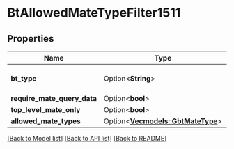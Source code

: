 # BtAllowedMateTypeFilter1511

## Properties

Name | Type | Description | Notes
------------ | ------------- | ------------- | -------------
**bt_type** | Option<**String**> | Type of JSON object. | [optional]
**require_mate_query_data** | Option<**bool**> |  | [optional]
**top_level_mate_only** | Option<**bool**> |  | [optional]
**allowed_mate_types** | Option<[**Vec<models::GbtMateType>**](GBTMateType.md)> |  | [optional]

[[Back to Model list]](../README.md#documentation-for-models) [[Back to API list]](../README.md#documentation-for-api-endpoints) [[Back to README]](../README.md)


